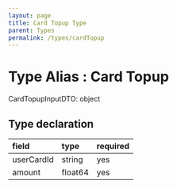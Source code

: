 ```yaml
---
layout: page
title: Card Topup Type
parent: Types
permalink: /types/cardTopup
---
```


# Type Alias : Card Topup

CardTopupInputDTO: object

## Type declaration

| field                | type      | required  |
|:---------------------|:----------|:----------|
| userCardId           | string    | yes       |
| amount               | float64   | yes       |
